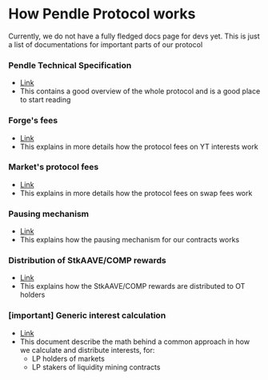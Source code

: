 # How Pendle Protocol works
Currently, we do not have a fully fledged docs page for devs yet. This is just a list of documentations for important parts of our protocol

### Pendle Technical Specification
* [Link](./specs/Pendle_Technical_Specification_Updated_18Jun21.pdf)
* This contains a good overview of the whole protocol and is a good place to start reading

### Forge's fees
* [Link](./specs/Forges_fees.pdf)
* This explains in more details how the protocol fees on YT interests work

### Market's protocol fees
* [Link](./specs/Markets_protocol_fees.pdf)
* This explains in more details how the protocol fees on swap fees work

### Pausing mechanism
* [Link](./specs/Pausing_mechanism.pdf)
* This explains how the pausing mechanism for our contracts works

### Distribution of StkAAVE/COMP rewards
* [Link](./specs/Distribution_of_staking_incentives_(COMPStkAAVE).pdf)
* This explains how the StkAAVE/COMP rewards are distributed to OT holders

### [important] Generic interest calculation
* [Link](./specs/Generic_interest_calculation.pdf)
* This document describe the math behind a common approach in how we calculate and distribute interests, for:
  * LP holders of markets
  * LP stakers of liquidity mining contracts
